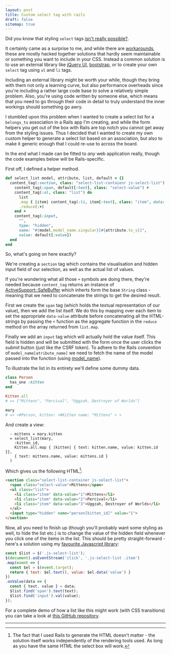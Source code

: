 ```yaml
---
layout: post
title: Custom select tag with rails
draft: false
sitemap: true
---
```


Did you know that styling `select` tags [isn't really possible?](https://developer.mozilla.org/en-US/docs/Learn/HTML/Forms/Advanced_styling_for_HTML_forms#Dealing_with_the_select_nightmare).

It certainly came as a surprise to me, and while there are [workarounds](http://stackoverflow.com/questions/1895476/how-to-style-a-select-dropdown-with-css-only-without-javascript), these are mostly hacked
together solutions that hardly seem maintainable or something you want to include in your CSS.
Instead a common solution is to use an external library like [jQuery UI](http://jqueryui.com/), [bootstrap](http://getbootstrap.com/2.3.2/#forms), or to create
your own `select` tag using `ul` and `li` tags.

Including an external library might be worth your while, though they bring with them not only
a learning curve, but also performance overheads since you're including a rather large code base to solve a relatively simple problem. Also, you're using code written by someone else, which means that you need to go through their code in detail to truly understand the inner workings should something go awry.

I stumbled upon this problem when I wanted to create a select list for a `belongs_to` association in a Rails app I'm creating, and while the form helpers you get out of the box with Rails are top notch you cannot get away from the styling issues. Thus I decided that I wanted to create my own custom helper to generate a select list based on an association, but also to make it generic enough that I could re-use to across the board.

In the end what I made can be fitted to *any* web application really, though the code examples below will be Rails-specific.

First off, I defined a helper method.

```ruby
def select_list model, attribute, list, default = {}
  content_tag(:section, class: "select-list-contaienr js-select-list") do
    content_tag(:span, default[:text], class: "select-value") +
    content_tag(:ul, class: "list") do
      list
      .map { |item| content_tag(:li, item[:text], class: "item", data: { value: item[:value] }) }
      .reduce(:+)
    end + 
    content_tag(:input, 
      "",
      type: "hidden", 
      name: "#{model.model_name.singular}[#{attribute.to_s}]", 
      value: default[:value])
  end
end
```

So, what's going on here exactly?

We're creating a `section` tag which contains the visualisation and hidden
input field of our selection, as well as the actual list of values.

If you're wondering what all those `+` symbols are doing there, they're needed
because `content_tag` returns an instance of [ActiveSupport::SafeBuffer](https://github.com/rails/rails/blob/8e2feedd31df969746898f22576db4d605fc9d9c/activesupport/lib/active_support/core_ext/string/output_safety.rb) which inherts form the base
`String` class - meaning that we need to concatenate the strings to get the desired result.

First we create the `span` tag (which holds the textual representation of our value), then
we add the list itself. We do this by mapping over each item to set the appropriate `data-value` attribute before concatenating all the HTML-strings by passing the `+` function
as the aggregate function in the `reduce` method on the array returned from `list.map`.

Finally we add an `input` tag which will actually hold the value itself. This field is
hidden and will be submitted with the form once the user clicks the *submit* button (just
like the CSRF token). To adhere to the Rails convention of `model_name[atribute_name]` we 
need to fetch the name of the model passed into the function (using [model_name](https://github.com/rails/rails/blob/5473e390d362755125d2f47b64ef0a135f2fe111/activemodel/lib/active_model/naming.rb)).

To illustrate the list in its entirety we'll define some dummy data.

```ruby
class Person 
  has_one :kitten
end

Kitten.all
# => ["Mittens", "Percival", "Uggzah, Destroyer of Worlds"]

mary
# => <#Person, kitten: <#Kitten name: "Mittens" > >

```

And create a view:

```haml
  - mittens = mary.kitten
  = select_list(mary, 
    :kitten_id, 
    Kitten.all.map { |kitten| { text: kitten.name, value: kitten.id }},
    { text: mittens.name, value: mittens.id }
  )
```

Which gives us the following HTML[^1]:

```html
<section class="select-list-container js-select-list">
  <span class="select-value">Mittens</span>
  <ul class="list">
    <li class="item" data-value="1">Mittens</li>
    <li class="item" data-value="2">Percival</li>
    <li class="item" data-value="3">Uggzah, Destroyer of Worlds</li>
  </ul>
  <input type="hidden" name="person[kitten_id]" value="1">
</section>
```

Now, all you need to finish up (though you'll probably want some styling as well, to hide
the list etc.) is to change the value of the hidden field whenever you click one of the 
items in the list. This should be pretty straight-forward - here's a solution using my
[favourite Javascript library](https://baconjs.github.io/):

```javascript
const $list = $('.js-select-list');
$(document).asEventStream('click', '.js-select-list .item')
.map(event => {
  const $el = $(event.target);
  return { text: $el.text(), value: $el.data('value') }
})
.onValue(data => {
  const { text, value } = data;
  $list.find('span').text(text);
  $list.find('input').val(value);
});
```

For a complete demo of how a list like this might work (with CSS transitions) you can take
a look at [this GitHub repository](https://github.com/nicohvi/select-demo).

--- 

[^1]: The fact that I used Rails to generate the HTML doesn't matter - the solution itself works independently of the rendering tools used. As long as you have the same HTML the select box will work.